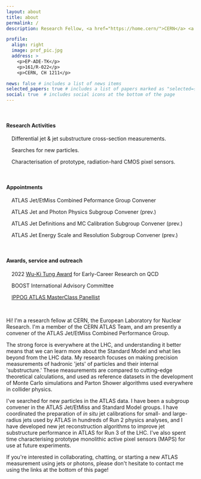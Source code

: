 ```yaml
---
layout: about
title: about
permalink: /
description: Research Fellow, <a href="https://home.cern/">CERN</a> <a href="https://atlas.cern/">ATLAS</a> Team. <a href="https://mleblanc.web.cern.ch/MLB_CV.pdf"><i>Curriculum vitae</i></a>.

profile:
  align: right
  image: prof_pic.jpg
  address: >
    <p>EP-ADE-TK</p>
    <p>161/R-022</p>
    <p>CERN, CH 1211</p>

news: false # includes a list of news items
selected_papers: true # includes a list of papers marked as "selected={true}"
social: true  # includes social icons at the bottom of the page
---
```


<br>
<p><h4>Research Activities</h4></p>

<p><i class="fas fa-microscope"></i>&#8195;Differential jet & jet substructure cross-section measurements.</p>

<p><i class="fas fa-search"></i>&#8195;Searches for new particles.</p>

<p><i class="fas fa-microchip"></i>&#8195;Characterisation of prototype, radiation-hard CMOS pixel sensors.</p>

<br>
<p><h4>Appointments</h4></p>

<p><i class="fas fa-project-diagram"></i>&#8195;ATLAS Jet/EtMiss Combined Peformance Group Convener</p>

<p><i class="fas fa-lightbulb"></i>&#8195;ATLAS Jet and Photon Physics Subgroup Convener (prev.)</p>

<p><i class="far fa-paper-plane"></i>&#8195;ATLAS Jet Definitions and MC Calibration Subgroup Convener (prev.)</p>

<p><i class="fas fa-ruler-combined"></i>&#8195;ATLAS Jet Energy Scale and Resolution Subgroup Convener (prev.)</p>

<br>
<p><h4> Awards, service and outreach </h4></p>

<p><i class="fas fa-award"></i>&#8195;2022 <a href="https://cteq.gitlab.io/post/">Wu-Ki Tung Award</a> for Early-Career Research on QCD</p>

<p><i class="far fa-comments"></i>&#8195;BOOST International Advisory Committee</p>

<p><i class="fas fa-globe"></i>&#8195;<a href="https://atlas.physicsmasterclasses.org/en/index.htm">IPPOG ATLAS MasterClass Panellist</a></p>

<br>

<p>Hi! I'm a research fellow at CERN, the European Laboratory for Nuclear Research. I'm a member of the CERN ATLAS Team, and am presently a convener of the ATLAS Jet/EtMiss Combined Performance Group.</p>

<p>The strong force is everywhere at the LHC, and understanding it better means that we can learn more about the Standard Model and what lies beyond from the LHC data. My research focuses on making precision measurements of hadronic 'jets' of particles and their internal 'substructure.' These measurements are compared to cutting-edge theoretical calculations, and used as reference datasets in the development of Monte Carlo simulations and Parton Shower algorithms used everywhere in collider physics.</p>

<p>I've searched for new particles in the ATLAS data. I have been a subgroup convener in the ATLAS Jet/EtMiss and Standard Model groups. I have coordinated the preparation of <i>in situ</i> jet calibrations for small- and large-radius jets used by ATLAS in hundreds of Run 2 physics analyses, and I have developed new jet reconstruction algorithms to improve jet substructure performance in ATLAS for Run 3 of the LHC. I've also spent time characterising prototype monolithic active pixel sensors (MAPS) for use at future experiments.</p>

<p>If you're interested in collaborating, chatting, or starting a new ATLAS measurement using jets or photons, please don't hesitate to contact me using the links at the bottom of this page!</p>
